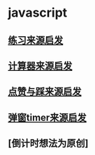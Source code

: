 # javascript
## [练习来源启发](https://www.w3cschool.cn/javascript/js-tutorial.html)
## [计算器来源启发](https://www.jb51.net/article/131349.htm)
## [点赞与踩来源启发](https://www.jb51.net/article/152048.htm)
## [弹窗timer来源启发](https://www.w3cschool.cn/tryrun/showhtml/tryjs_timing1)
## [倒计时想法为原创]
